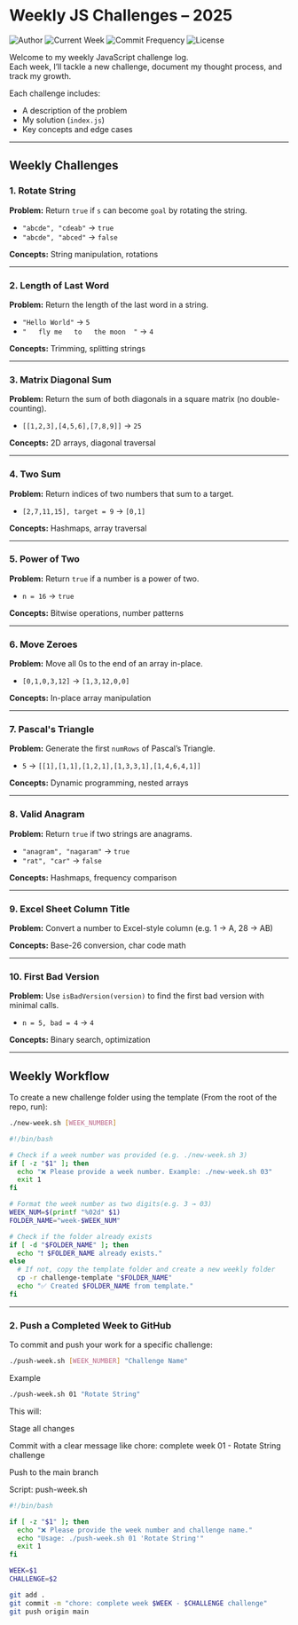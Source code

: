 # Weekly JS Challenges – 2025

![Author](https://img.shields.io/badge/author-gysagsohn-lightgrey)
![Current Week](https://img.shields.io/badge/challenge-week%201-blue)
![Commit Frequency](https://img.shields.io/badge/commits-weekly-green)
![License](https://img.shields.io/badge/license-MIT-green)

Welcome to my weekly JavaScript challenge log.  
Each week, I’ll tackle a new challenge, document my thought process, and track my growth.

Each challenge includes:
- A description of the problem
- My solution (`index.js`)
- Key concepts and edge cases

---

## Weekly Challenges

### 1. Rotate String
**Problem:** Return `true` if `s` can become `goal` by rotating the string.
- `"abcde", "cdeab"` → `true`
- `"abcde", "abced"` → `false`

**Concepts:** String manipulation, rotations

---

### 2. Length of Last Word
**Problem:** Return the length of the last word in a string.
- `"Hello World"` → `5`
- `"   fly me   to   the moon  "` → `4`

**Concepts:** Trimming, splitting strings

---

### 3. Matrix Diagonal Sum
**Problem:** Return the sum of both diagonals in a square matrix (no double-counting).
- `[[1,2,3],[4,5,6],[7,8,9]]` → `25`

**Concepts:** 2D arrays, diagonal traversal

---

### 4. Two Sum
**Problem:** Return indices of two numbers that sum to a target.
- `[2,7,11,15], target = 9` → `[0,1]`

**Concepts:** Hashmaps, array traversal

---

### 5. Power of Two
**Problem:** Return `true` if a number is a power of two.
- `n = 16` → `true`

**Concepts:** Bitwise operations, number patterns

---

### 6. Move Zeroes
**Problem:** Move all 0s to the end of an array in-place.
- `[0,1,0,3,12]` → `[1,3,12,0,0]`

**Concepts:** In-place array manipulation

---

### 7. Pascal's Triangle
**Problem:** Generate the first `numRows` of Pascal’s Triangle.
- `5` → `[[1],[1,1],[1,2,1],[1,3,3,1],[1,4,6,4,1]]`

**Concepts:** Dynamic programming, nested arrays

---

### 8. Valid Anagram
**Problem:** Return `true` if two strings are anagrams.
- `"anagram", "nagaram"` → `true`
- `"rat", "car"` → `false`

**Concepts:** Hashmaps, frequency comparison

---

### 9. Excel Sheet Column Title
**Problem:** Convert a number to Excel-style column (e.g. 1 → A, 28 → AB)

**Concepts:** Base-26 conversion, char code math

---

### 10. First Bad Version
**Problem:** Use `isBadVersion(version)` to find the first bad version with minimal calls.
- `n = 5, bad = 4` → `4`

**Concepts:** Binary search, optimization

---

## Weekly Workflow

To create a new challenge folder using the template (From the root of the repo, run):

``` bash
./new-week.sh [WEEK_NUMBER]
```

``` bash
#!/bin/bash

# Check if a week number was provided (e.g. ./new-week.sh 3)
if [ -z "$1" ]; then
  echo "❌ Please provide a week number. Example: ./new-week.sh 03"
  exit 1
fi

# Format the week number as two digits(e.g. 3 → 03)
WEEK_NUM=$(printf "%02d" $1)
FOLDER_NAME="week-$WEEK_NUM"

# Check if the folder already exists
if [ -d "$FOLDER_NAME" ]; then
  echo "❗ $FOLDER_NAME already exists."
else
  # If not, copy the template folder and create a new weekly folder
  cp -r challenge-template "$FOLDER_NAME"
  echo "✅ Created $FOLDER_NAME from template."
fi
```



---

### 2. Push a Completed Week to GitHub

To commit and push your work for a specific challenge:

```bash
./push-week.sh [WEEK_NUMBER] "Challenge Name"
```

Example
``` bash
./push-week.sh 01 "Rotate String"
```

This will:

Stage all changes

Commit with a clear message like
chore: complete week 01 - Rotate String challenge

Push to the main branch

Script: push-week.sh
``` bash
#!/bin/bash

if [ -z "$1" ]; then
  echo "❌ Please provide the week number and challenge name."
  echo "Usage: ./push-week.sh 01 'Rotate String'"
  exit 1
fi

WEEK=$1
CHALLENGE=$2

git add .
git commit -m "chore: complete week $WEEK - $CHALLENGE challenge"
git push origin main
```